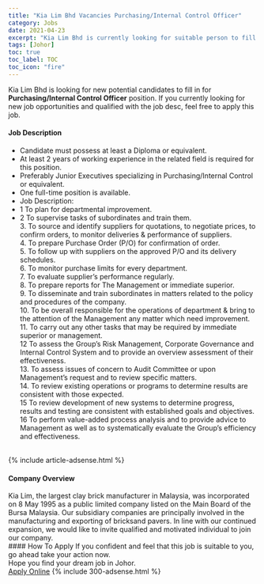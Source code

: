 ```yaml
---
title: "Kia Lim Bhd Vacancies Purchasing/Internal Control Officer" 
category: Jobs 
date: 2021-04-23 
excerpt: "Kia Lim Bhd is currently looking for suitable person to fill in the Purchasing/Internal Control Officer which based in Johor" 
tags: [Johor] 
toc: true 
toc_label: TOC 
toc_icon: "fire" 
--- 
```


<p>Kia Lim Bhd is looking for new potential candidates to fill in for <b>Purchasing/Internal Control Officer</b> position. If you currently looking for new job opportunities and qualified with the job desc, feel free to apply this job.
</p><div><div><h4>Job Description</h4></div><div><div><span><div><ul><li>Candidate must possess at least a Diploma or equivalent.</li><li>At least 2 years of working experience in the related field is required for this position.</li><li>Preferably Junior Executives specializing in Purchasing/Internal Control or equivalent.</li><li>One full-time position is available.</li><li>Job Description:</li><li>1 To plan for departmental improvement.</li><li>2 To supervise tasks of subordinates and train them.<br>3. To source and identify suppliers for quotations, to negotiate prices, to confirm orders, to monitor deliveries &amp; performance of suppliers.<br>4. To prepare Purchase Order (P/O) for confirmation of order.<br>5. To follow up with suppliers on the approved P/O and its delivery schedules.<br>6. To monitor purchase limits for every department.<br>7. To evaluate supplier&#8217;s performance regularly.<br>8. To prepare reports for The Management or immediate superior.<br>9. To disseminate and train subordinates in matters related to the policy and procedures of the company.<br>10. To be overall responsible for the operations of department &amp; bring to the attention of the Management any matter which need improvement.<br>11. To carry out any other tasks that may be required by immediate superior or management.<div>12 To assess the Group&#8217;s Risk Management, Corporate Governance and<br>Internal Control System and to provide an overview assessment of their effectiveness.<br>13. To assess issues of concern to Audit Committee or upon Management&#8217;s request and to review specific matters.<br>14. To review existing operations or programs to determine results are consistent with those expected.<br>15 To review development of new systems to determine progress, results and testing are consistent with established goals and objectives.<br>16 To perform value-added process analysis and to provide advice to Management as well as to systematically evaluate the Group&#8217;s efficiency and effectiveness.<br>&#160;</div></li></ul></div></span></div></div></div> 
{% include article-adsense.html %} 
<div><div><h4>Company Overview</h4></div><div><div><span><div><div>
	&#8203;Kia Lim, the largest clay brick manufacturer in Malaysia, was incorporated on 8 May 1995 as a public limited company listed on the Main Board of the Bursa Malaysia. Our subsidiary companies are principally involved in the manufacturing and exporting of bricksand pavers. In line with our continued expansion, we would like to invite qualified and motivated individual to join our company.</div></div></span></div></div></div> 
#### How To Apply 
If you confident and feel that this job is suitable to you, go ahead take your action now. <br/> 
Hope you find your dream job in Johor. <br/> 
<a href="https://www.jobstreet.com.my/en/job/purchasing-internal-control-officer-4544680?jobId=jobstreet-my-job-4544680&" class="btn btn--info" target="_blank" rel="nofollow noopenner">Apply Online</a> 
{% include 300-adsense.html %} 